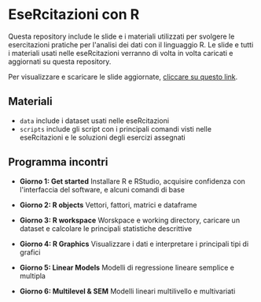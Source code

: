 # EseRcitazioni con R
Questa repository include le slide e i materiali utilizzati per svolgere le esercitazioni pratiche per l'analisi dei dati con il linguaggio R.
Le slide e tutti i materiali usati nelle eseRcitazioni  verranno di volta in volta caricati e aggiornati su questa repository.

Per visualizzare e scaricare le slide aggiornate, [cliccare su questo link](https://luca-menghini.github.io/eseRcitazioni/slideEseRcitazioni.pdf).

## Materiali
- `data` include i dataset usati nelle eseRcitazioni
- `scripts` include gli script con i principali comandi visti nelle eseRcitazioni e le soluzioni degli esercizi assegnati

## Programma incontri
- **Giorno 1: Get started** 
  Installare R e RStudio, acquisire confidenza con l'interfaccia del software, e alcuni comandi di base

- **Giorno 2: R objects** 
  Vettori, fattori, matrici e dataframe

- **Giorno 3: R workspace** 
  Worskpace e working directory, caricare un dataset e calcolare le principali statistiche descrittive

- **Giorno 4: R Graphics** 
  Visualizzare i dati e interpretare i principali tipi di grafici

- **Giorno 5: Linear Models** 
  Modelli di regressione lineare semplice e multipla

- **Giorno 6: Multilevel & SEM** 
  Modelli lineari multilivello e multivariati
